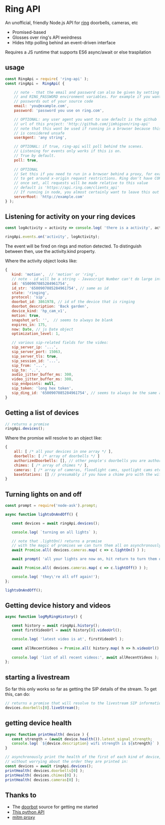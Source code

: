 
Ring API
===

An unofficial, friendly Node.js API for [ring](http://ring.com) doorbells, cameras, etc

* Promised-based
* Glosses over ring's API weirdness
* Hides http polling behind an event-driven interface

Requires a JS runtime that supports ES6 async/await or else traspilation

usage
---

```js
const RingApi = require( 'ring-api' );
const ringApi =  RingApi( {

    // note - that the email and password can also be given by setting the RING_USER 
    // and RING_PASSWORD environment variables. For example if you want to keep
    // passwords out of your source code
    email: 'you@example.com',
    password: 'password you use on ring.com',

    // OPTIONAL: any user agent you want to use default is the github
    // url of this project: 'http://github.com/jimhigson/ring-api'
    // note that this wont be used if running in a browser because this header
    // is considered unsafe
    userAgent: 'any string',

    // OPTIONAL: if true, ring-api will poll behind the scenes.
    // Listening for events only works if this is on.
    // True by default.
    poll: true,
    
    // OPTIONAL
    // Set this if you need to run in a browser behind a proxy, for example
    // to get around x-origin request restrictions. Ring don't have CORS headers.
    // once set, all requests will be made relative to this value
    // default is 'https://api.ring.com/clients_api'
    // If running in node, you almost certainly want to leave this out
    serverRoot: 'http://example.com'
} );
```

Listening for activity on your ring devices
---

```js
const logActivity = activity => console.log( 'there is a activity', activity );

ringApi.events.on('activity', logActivity);
```

The event will be fired on rings and motion detected. To distinguish between then, use the activity.kind
property.

Where the activity object looks like:

```js
{
   kind: 'motion',  // 'motion' or 'ring',
   // note - id will be a string - Javascript Number can't do large integers
   id: '6500907085284961754',
   id_str: '6500907085284961754', // same as id
   state: 'ringing',
   protocol: 'sip',
   doorbot_id: 3861978, // id of the device that is ringing
   doorbot_description: 'Back garden',
   device_kind: 'hp_cam_v1',
   motion: true,
   snapshot_url: '',  // seems to always be blank   
   expires_in: 175,
   now: Date, // js Date object
   optimization_level: 1,

   // various sip-related fields for the video:
   sip_server_ip: '...',
   sip_server_port: 15063,
   sip_server_tls: true,
   sip_session_id: '...',
   sip_from: '...',
   sip_to: '..',
   audio_jitter_buffer_ms: 300,
   video_jitter_buffer_ms: 300,
   sip_endpoints: null,
   sip_token: 'long hex token',
   sip_ding_id: '6500907085284961754', // seems to always be the same as the id
}
```

Getting a list of devices
------------

```js
// returns a promise
ringApi.devices();
```

Where the promise will resolve to an object like:

```js
{
    all: [ /* all your devices in one array */ ],
    doorbells: [ /* array of doorbells */ ]
    authorizedDoorbells: [], // other people's doorbells you are authorised for
    chimes: [ /* array of chimes */ ],
    cameras: [ /* array of cameras, floodlight cams, spotlight cams etc */ ] ],
    baseStations: [] // presumably if you have a chime pro with the wifi hotspot built in
}
```

Turning lights on and off
----------------

```js
const prompt = require('node-ask').prompt;

async function lightsOnAndOff() {

   const devices = await ringApi.devices();

   console.log( `turning on all lights` );

   // note that .lightOn() returns a promise
   // with the magic of promises we can turn them all on asynchronously
   await Promise.all( devices.cameras.map( c => c.lightOn() ) );

   await prompt( 'all your lights are now on, hit return to turn them off' ); 

   await Promise.all( devices.cameras.map( c => c.lightOff() ) );

   console.log( 'they\'re all off again!');
};

lightsOnAndOff();
```

Getting device history and videos
-----------

```js
async function logMyRingHistory() {

   const history = await ringApi.history();
   const firstVideoUrl = await history[0].videoUrl();

   console.log( 'latest video is at', firstVideoUrl );
   
   const allRecentVideos = Promise.all( history.map( h => h.videoUrl() ) );
   
   console.log( 'list of all recent videos:', await allRecentVideos );   
};
```

starting a livestream
--------------------

So far this only works so far as getting the SIP details of the stream. To get this, can do:
```js
// returns a promise that will resolve to the livestream SIP information:
devices.doorbells[0].liveStream();
```


getting device health
---------------------

```js
async function printHealth( device ) {
   const strength = (await device.health()).latest_signal_strength;
   console.log( `${device.description} wifi strength is ${strength}` );
}

// asynchronously print the health of the first of each kind of device,
// without worrying about the order they are printed in:
const devices = await ringApi.devices();
printHealth( devices.doorbells[0] );
printHealth( devices.chimes[0] );
printHealth( devices.cameras[0] );
```

Thanks to
-----

* The [doorbot](https://github.com/davglass/doorbot) source for getting me started
* [This python API](https://github.com/tchellomello/python-ring-doorbell)
* [mitm proxy](https://mitmproxy.org)

